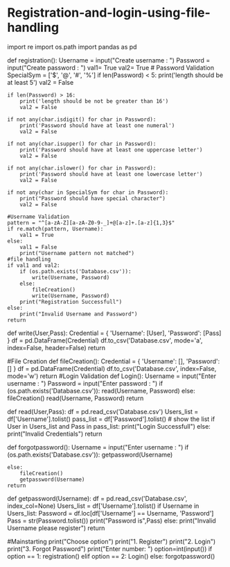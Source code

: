 # Registration-and-login-using-file-handling
import re
import os.path
import pandas as pd


def registration():
    Username = input("Create username : ")
    Password = input("Create password : ")
    val1= True
    val2= True
    # Password Validation
    SpecialSym = ['$', '@', '#', '%']
    if len(Password) < 5:
        print('length should be at least 5')
        val2 = False

    if len(Password) > 16:
        print('length should be not be greater than 16')
        val2 = False

    if not any(char.isdigit() for char in Password):
        print('Password should have at least one numeral')
        val2 = False

    if not any(char.isupper() for char in Password):
        print('Password should have at least one uppercase letter')
        val2 = False

    if not any(char.islower() for char in Password):
        print('Password should have at least one lowercase letter')
        val2 = False

    if not any(char in SpecialSym for char in Password):
        print("Password should have special character")
        val2 = False

    #Username Validation
    pattern = "^[a-zA-Z][a-zA-Z0-9-_]+@[a-z]+.[a-z]{1,3}$"
    if re.match(pattern, Username):
        val1 = True
    else:
        val1 = False
        print("Username pattern not matched")
    #file handling
    if val1 and val2:
        if (os.path.exists('Database.csv')):
            write(Username, Password)
        else:
            fileCreation()
            write(Username, Password)
        print("Registration Successfull")
    else:
        print("Invalid Username and Password")
    return

def write(User,Pass):
    Credential = {
        'Username': [User],
        'Password': [Pass]
    }
    df = pd.DataFrame(Credential)
    df.to_csv('Database.csv', mode='a', index=False, header=False)
    return

#File Creation
def fileCreation():
    Credential = {
        'Username': [],
        'Password': []
    }
    df = pd.DataFrame(Credential)
    df.to_csv('Database.csv', index=False, mode='w')
    return
#Login Validation
def Login():
    Username = input("Enter username : ")
    Password = input("Enter password : ")
    if (os.path.exists('Database.csv')):
        read(Username, Password)
    else:
        fileCreation()
        read(Username, Password)
    return

def read(User,Pass):
    df = pd.read_csv('Database.csv')
    Users_list = df['Username'].tolist()
    pass_list = df['Password'].tolist()
    # show the list
    if User in Users_list and Pass in pass_list:
        print("Login Successfull")
    else:
        print("Invalid Credentials")
    return

def forgotpassword():
    Username = input("Enter username : ")
    if (os.path.exists('Database.csv')):
        getpassword(Username)

    else:
        fileCreation()
        getpassword(Username)
    return

def getpassword(Username):
    df = pd.read_csv('Database.csv', index_col=None)
    Users_list = df['Username'].tolist()
    if Username in Users_list:
        Password = df.loc[df['Username'] == Username, 'Password']
        Pass = str(Password.tolist())
        print("Password is",Pass)
    else:
        print("Invalid Username please register")
    return


#Mainstarting
print("Choose option")
print("1. Register")
print("2. Login")
print("3. Forgot Password")
print("Enter number: ")
option=int(input())
if option == 1:
    registration()
elif option == 2:
    Login()
else:
    forgotpassword()
